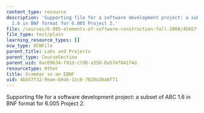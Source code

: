 ```yaml
---
content_type: resource
description: 'Supporting file for a software development project: a subset of ABC
  1.6 in BNF format for 6.005 Project 2.'
file: /courses/6-005-elements-of-software-construction-fall-2008/4bb57f329eaeb9ab11c67820a3ba6f71_abc_subset_bnf.txt
file_type: text/plain
learning_resource_types: []
ocw_type: OCWFile
parent_title: Labs and Projects
parent_type: CourseSection
parent_uid: 8ac69634-f91d-cfd0-a350-0a574f84274d
resourcetype: Other
title: Grammar in an EBNF
uid: 4bb57f32-9eae-b9ab-11c6-7820a3ba6f71
---
```

Supporting file for a software development project: a subset of ABC 1.6 in BNF format for 6.005 Project 2.


